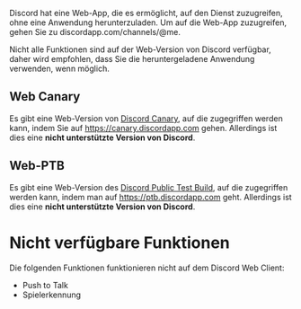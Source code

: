 <!-- TITLE: [DE] Discord Web-->
<!-- SUBTITLE: Discord Browser Client-->

Discord hat eine Web-App, die es ermöglicht, auf den Dienst zuzugreifen, ohne eine Anwendung herunterzuladen. Um auf die Web-App zuzugreifen, gehen Sie zu discordapp.com/channels/@me.

Nicht alle Funktionen sind auf der Web-Version von Discord verfügbar, daher wird empfohlen, dass Sie die heruntergeladene Anwendung verwenden, wenn möglich.

## Web Canary
Es gibt eine Web-Version von [Discord Canary](/de/canary), auf die zugegriffen werden kann, indem Sie auf https://canary.discordapp.com gehen. Allerdings ist dies eine **nicht unterstützte Version von Discord**.

## Web-PTB
Es gibt eine Web-Version des [Discord Public Test Build](/ptb), auf die zugegriffen werden kann, indem man auf https://ptb.discordapp.com geht. Allerdings ist dies eine **nicht unterstützte Version von Discord**.

# Nicht verfügbare Funktionen
Die folgenden Funktionen funktionieren nicht auf dem Discord Web Client:
* Push to Talk
* Spielerkennung